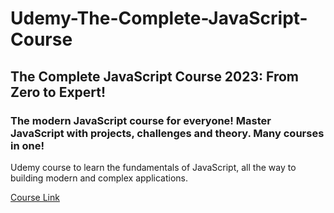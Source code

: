# Udemy-The-Complete-JavaScript-Course

## The Complete JavaScript Course 2023: From Zero to Expert!

### The modern JavaScript course for everyone! Master JavaScript with projects, challenges and theory. Many courses in one!

Udemy course to learn the fundamentals of JavaScript, all the way to building modern and complex applications.

[Course Link](www.udemy.com/the-complete-javascript-course/)
